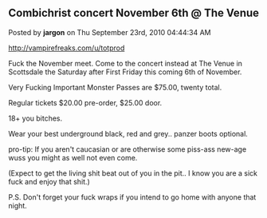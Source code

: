 ## Combichrist concert November 6th @ The Venue
Posted by **jargon** on Thu September 23rd, 2010 04:44:34 AM

<http://vampirefreaks.com/u/totprod>

Fuck the November meet. Come to the concert instead at The Venue in Scottsdale
the Saturday after First Friday this coming 6th of November.

Very Fucking Important Monster Passes are $75.00, twenty total.

Regular tickets $20.00 pre-order, $25.00 door.

18+ you bitches.

Wear your best underground black, red and grey.. panzer boots optional.

pro-tip: If you aren't caucasian or are otherwise some piss-ass new-age wuss you
might as well not even come.

(Expect to get the living shit beat out of you in the pit.. I know you are a
sick fuck and enjoy that shit.)

P.S. Don't forget your fuck wraps if you intend to go home with anyone that
night.
